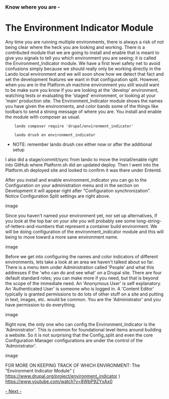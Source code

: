 
### Know where you are -
# The Environment Indicator Module


Any time you are running multiple environments, there is always a risk of not being clear where the heck you are looking and working.   There is a contributed module that we are going to install and enable that is meant to give you signals to tell you which environment you are seeing; it is called the Environment_Indicator module.  We have a first level safety net to avoid confusions simply because we should really only be working directly in the Lando local environment and we will soon show how we detect that fact and set the development features we want in that configuration split.   However, when you are in the Platform.sh machine environment you still would want to be make sure you know if you are looking at the 'develop' environment, watching tests or evaluating the 'staged' environment, or looking at your 'main' production site.  The Environment_Indicator module shows the names you have given the environments, and color bands some of the things like toolbars to send a strong message of where you are.  You install and enable the module with composer as usual.

		lando composer require 'drupal/environment_indicator'

		lando drush en environment_indicator

* NOTE: remember lando drush cex either now or after the additional setup

I also did a stage/commit/sync from lando to move the install/enable right into GitHub where Platform.sh did an updated deploy.  Then I went into the Platform.sh deployed site and looked to confirm it was there under Ententd.

After you install and enable environment_indicator you can go to the Configuration on your administration menu and in the section on Development it will appear right after "Configuration synchronization".  Notice Configuration Split settings are right above.

image

Since you haven't named your environment yet, nor set up alternatives, if you look at the top bar on your site you will probably see some long-string-of-letters-and-numbers that represent a container build environment.  We will be doing configuration of the environment_indicator module and this will being to move toward a more sane environment name.

image

Before we get into configuring the names and color indicators of different environments, lets take a look at an area we haven't talked about so far.  There is a menu item under Administration called 'People' and what this addresses if the 'who can do and see what' on a Drupal site.  There are four default standard roles; you can make more if you need, but that is beyond the scope of the immediate need.  An 'Anonymous User' is self explanatory.  An 'Authenticated User' is someone who is logged in.  A 'Content Editor' typically is granted permissions to do lots of other stuff on a site and putting in text, images, etc. would be common.  You are the 'Administrator' and you have permission to do everything. 

image

Right now, the only one who can config the Environment_Indicator is the 'Administrator'.   This is common for foundational level items around building a website.  So it is not surprising that the Config_split and even the core Configuration Manager configurations are under the control of the 'Administrator'. 

image

FOR MORE ON KEEPING TRACK OF WHICH ENVIRONMENT:
The "Environment Indicator Module"   ( https://www.drupal.org/project/environment_indicator )
https://www.youtube.com/watch?v=8WbP9ZYxAx0



[- Next -](envsettings.md)



